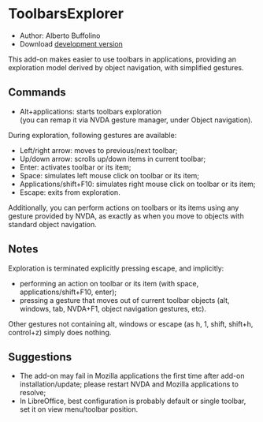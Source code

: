 # ToolbarsExplorer #

* Author: Alberto Buffolino
* Download [development version][3]

This add-on makes easier to use toolbars in applications, providing an exploration model derived by object navigation, with simplified gestures.

## Commands

* Alt+applications: starts toolbars exploration<br/>
(you can remap it via NVDA gesture manager, under Object navigation).

During exploration, following gestures are available:

* Left/right arrow: moves to previous/next toolbar;
* Up/down arrow: scrolls up/down items in current toolbar;
* Enter: activates toolbar or its item;
* Space: simulates left mouse click on toolbar or its item;
* Applications/shift+F10: simulates right mouse click on toolbar or its item;
* Escape: exits from exploration.

Additionally, you can perform actions on toolbars or its items using any gesture provided by NVDA, as exactly as when you move to objects with standard object navigation.

## Notes

Exploration is terminated  explicitly pressing escape, and implicitly:

* performing an action on toolbar or its item (with space, applications/shift+F10, enter);
* pressing a gesture that moves out of current toolbar objects (alt, windows, tab, NVDA+F1, object navigation gestures, etc).

Other gestures not containing alt, windows or escape (as h, 1, shift, shift+h, control+z) simply does nothing.

## Suggestions

* The add-on may fail in Mozilla applications the first time after add-on installation/update; please restart NVDA and Mozilla applications to resolve;
* In LibreOffice, best configuration is probably default or single toolbar, set it on view menu/toolbar position.


[1]: https://addons.nvda-project.org/files/get.php?file=tbx
[2]: https://addons.nvda-project.org/files/get.php?file=tbx-dev
[3]: https://raw.githubusercontent.com/ABuffEr/toolbarsExplorer/master/packages/toolbarsExplorer-1.4-20210609-dev.nvda-addon
